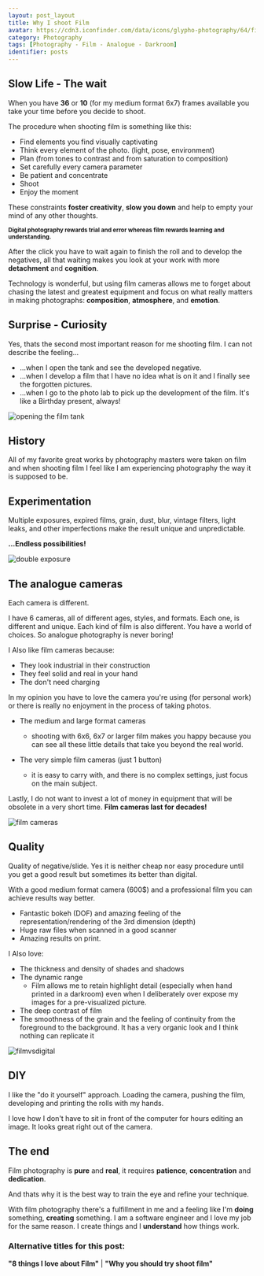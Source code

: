 ```yaml
---
layout: post_layout
title: Why I shoot Film
avatar: https://cdn3.iconfinder.com/data/icons/glypho-photography/64/film-strip-roll-512.png
category: Photography
tags: [Photography - Film - Analogue - Darkroom]
identifier: posts
---
```


## **Slow Life - The wait**

When you have **36** or **10** (for my medium format 6x7) frames available you take your time before you decide to shoot.

The procedure when shooting film is something like this:

- Find elements you find visually captivating
- Think every element of the photo. (light, pose, environment)
- Plan (from tones to contrast and from saturation to composition)
- Set carefully every camera parameter
- Be patient and concentrate
- Shoot
- Enjoy the moment

These constraints **foster creativity**, **slow you down** and help to empty your mind of any other thoughts.  

<sup>**Digital photography rewards trial and error whereas film rewards learning and understanding.**</sup>

After the click you have to wait again to finish the roll and to develop the negatives, all that waiting makes you look at your work with more **detachment** and **cognition**.

Technology is wonderful, but using film cameras allows me to forget about chasing the latest and greatest equipment and focus on what really matters in making photographs: **composition**, **atmosphere**, and **emotion**.

## **Surprise - Curiosity**

Yes, thats the second most important reason for me shooting film. I can not describe the feeling...

- ...when I open the tank and see the developed negative.
- ...when I develop a film that I have no idea what is on it and I finally see the forgotten pictures.
- ...when I go to the photo lab to pick up the development of the film. It's like a Birthday present, always!

![opening the film tank](https://raw.githubusercontent.com/rpk0/rpk_site/gh-pages/images/posts/why_i_shoot_film/developing_film.jpg)

## **History**

All of my favorite great works by photography masters were taken on film
and when shooting film  I feel like I am experiencing photography the way it is supposed to be.

## **Experimentation**

Multiple exposures, expired films, grain, dust, blur, vintage filters, light leaks, and other imperfections make the result unique and unpredictable.

**...Endless possibilities!**

![double exposure](https://raw.githubusercontent.com/rpk0/rpk_site/gh-pages/images/posts/why_i_shoot_film/double_exp.jpg)

## **The analogue cameras**

Each camera is different.

I have 6 cameras, all of different ages, styles, and formats. Each one, is different and unique. Each kind of film is also different. You have a world of choices. So analogue photography is never boring! 

I Also like film cameras because:

- They look industrial in their construction 
- They feel solid and real in your hand
- The don't need charging

In my opinion you have to love the camera you're using (for personal work) or there is really no enjoyment in the process of taking photos.

- The medium and large format cameras
    - shooting with 6x6, 6x7 or larger film makes you happy because you can see all these little details that take you beyond the real world.

- The very simple film cameras (just 1 button)
    - it is easy to carry with, and there is no complex settings, just focus on the main subject.
 
Lastly, I do not want to invest a lot of money in equipment that will be obsolete in a very short time. **Film cameras last for decades!**

![film cameras](https://raw.githubusercontent.com/rpk0/rpk_site/gh-pages/images/posts/why_i_shoot_film/film_cameras.jpg)

## **Quality**

Quality of negative/slide. Yes it is neither cheap nor easy procedure until you get a good result but sometimes its better than digital.

With a good medium format camera (600$) and a professional film you can achieve results way better.

- Fantastic bokeh (DOF) and amazing feeling of the representation/rendering of the 3rd dimension (depth)
- Huge raw files when scanned in a good scanner 
- Amazing results on print.

I Also love:

- The thickness and density of shades and shadows
- The dynamic range
    * Film allows me to retain highlight detail (especially when hand printed in a darkroom) even when I deliberately over expose my images for a pre-visualized picture.
- The deep contrast of film
- The smoothness of the grain and the feeling of continuity from the foreground to the background. It has a very organic look and I think nothing can replicate it

![filmvsdigital](https://raw.githubusercontent.com/rpk0/rpk_site/gh-pages/images/posts/why_i_shoot_film/filmvsdigital.jpg)

## **DIY**

I like the "do it yourself" approach. 
Loading the camera, pushing the film, developing and printing the rolls with my hands.

I love how I don't have to sit in front of the computer for hours editing an image. It looks great right out of the camera.

## **The end**

Film photography is **pure** and **real**, it requires  **patience**, **concentration** and **dedication**. 

And thats why it is the best way to train the eye and refine your technique.
 
With film photography there's a fulfillment in me and a feeling like I'm **doing** something, **creating** something. I am a software engineer and I love my job for the same reason. I create things and I **understand** how things work.

### Alternative titles for this post: 
**"8 things I love about Film"** | **"Why you should try shoot film"**  
